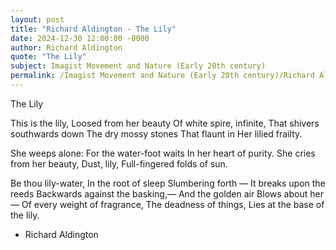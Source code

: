 ```yaml
---
layout: post
title: "Richard Aldington - The Lily"
date: 2024-12-30 12:00:00 -0000
author: Richard Aldington
quote: "The Lily"
subject: Imagist Movement and Nature (Early 20th century)
permalink: /Imagist Movement and Nature (Early 20th century)/Richard Aldington/Richard Aldington - The Lily
---
```


The Lily

This is the lily,
Loosed from her beauty
Of white spire, infinite,
That shivers southwards down
The dry mossy stones
That flaunt in
Her lilied frailty.

She weeps alone:
For the water-foot waits
In her heart of purity.
She cries from her beauty,
Dust, lily,
Full-fingered folds of sun.

Be thou lily-water,
In the root of sleep
Slumbering forth —
It breaks upon the reeds
Backwards against the basking,—
And the golden air
Blows about her —
Of every weight of fragrance,
The deadness of things,
Lies at the base of the lily.

- Richard Aldington

